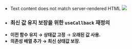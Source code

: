 * Text content does not match server-rendered HTML
![](https://i.imgur.com/oFx2nJF.png)

* ### **최신 값 유지 보장을 위한 `useCallback` 재정의**

- **이전 함수 유지 → 상태값 고정** → **오래된 값 사용.**
- **의존성 배열 추가 → 최신 상태값 보장.**